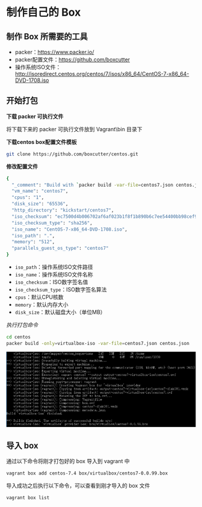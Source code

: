 # 制作自己的 Box

## 制作 Box 所需要的工具

- packer：https://www.packer.io/
- packer配置文件：https://github.com/boxcutter
- 操作系统ISO文件：http://isoredirect.centos.org/centos/7/isos/x86_64/CentOS-7-x86_64-DVD-1708.iso

## 开始打包

**下载 packer 可执行文件**

将下载下来的 packer 可执行文件放到 Vagrant\bin 目录下

**下载centos box配置文件模板**

``` bash
git clone https://github.com/boxcutter/centos.git
```

**修改配置文件**

```bash
{
  "_comment": "Build with `packer build -var-file=centos7.json centos.json`",
  "vm_name": "centos7",
  "cpus": "1",
  "disk_size": "65536",
  "http_directory": "kickstart/centos7",
  "iso_checksum": "ec7500d4b006702af6af023b1f8f1b890b6c7ee54400bb98cef968b883cd6546",
  "iso_checksum_type": "sha256",
  "iso_name": "CentOS-7-x86_64-DVD-1708.iso",
  "iso_path": ".",
  "memory": "512",
  "parallels_guest_os_type": "centos7"
}

```

- `iso_path`：操作系统ISO文件路径
- `iso_name`：操作系统ISO文件名称
- `iso_checksum`：ISO数字签名值
- `iso_checksum_type`：ISO数字签名算法
- `cpus`：默认CPU核数
- `memory`：默认内存大小
- `disk_size`：默认磁盘大小（单位MB）

*执行打包命令*

``` bash
cd centos
packer build -only=virtualbox-iso -var-file=centos7.json centos.json
```
![](../img/making_box.png)

## 导入 box

通过以下命令将刚才打包好的 box 导入到 vagrant 中

``` bash
vagrant box add centos-7.4 box/virtualbox/centos7-0.0.99.box
```

导入成功之后执行以下命令，可以查看到刚才导入的 box 文件

``` bash
vagrant box list
```